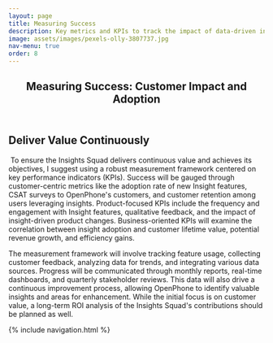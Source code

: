 ```yaml
---
layout: page
title: Measuring Success
description: Key metrics and KPIs to track the impact of data-driven initiatives.
image: assets/images/pexels-olly-3807737.jpg
nav-menu: true
order: 8
---
```


<!-- Main -->
<div id="main" class="alt">

<!-- One -->
<section id="one">
	<div class="inner">
		<header class="major">
			<h1>Measuring Success: Customer Impact and Adoption</h1>
		</header>

<!-- Content -->
<h2>Deliver Value Continuously</h2>
<p><span class="image left"><img src="{{ page.image | relative_url }}" alt="" /></span> To ensure the Insights Squad delivers continuous value and achieves its objectives, I suggest using a robust measurement framework centered on key performance indicators (KPIs). Success will be gauged through customer-centric metrics like the adoption rate of new Insight features, CSAT surveys to OpenPhone's customers, and customer retention among users leveraging insights. Product-focused KPIs include the frequency and engagement with Insight features, qualitative feedback, and the impact of insight-driven product changes. Business-oriented KPIs will examine the correlation between insight adoption and customer lifetime value, potential revenue growth, and efficiency gains.</p>

<p>The measurement framework will involve tracking feature usage, collecting customer feedback, analyzing data for trends, and integrating various data sources. Progress will be communicated through monthly reports, real-time dashboards, and quarterly stakeholder reviews. This data will also drive a continuous improvement process, allowing OpenPhone to identify valuable insights and areas for enhancement. While the initial focus is on customer value, a long-term ROI analysis of the Insights Squad's contributions should be planned as well.</p>

{% include navigation.html %}